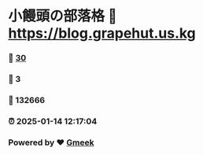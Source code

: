 # 小饅頭の部落格 :link: https://blog.grapehut.us.kg 
### :page_facing_up: [30](https://blog.grapehut.us.kg/tag.html) 
### :speech_balloon: 3 
### :hibiscus: 132666 
### :alarm_clock: 2025-01-14 12:17:04 
### Powered by :heart: [Gmeek](https://github.com/Meekdai/Gmeek)
